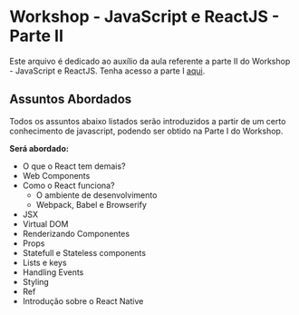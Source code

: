 # Workshop - JavaScript e ReactJS - Parte II
Este arquivo é dedicado ao auxílio da aula referente a parte II do Workshop - JavaScript e ReactJS. Tenha acesso a parte I [aqui](../parte%201/README.md).


## Assuntos Abordados
Todos os assuntos abaixo listados serão introduzidos a partir de um certo conhecimento de javascript, podendo ser obtido na Parte I do Workshop.

**Será abordado:**

* O que o React tem demais?
* Web Components
* Como o React funciona?
    - O ambiente de desenvolvimento
    - Webpack, Babel e Browserify
* JSX
* Virtual DOM
* Renderizando Componentes
* Props
* Statefull e Stateless components
* Lists e keys
* Handling Events
* Styling
* Ref
* Introdução sobre o React Native